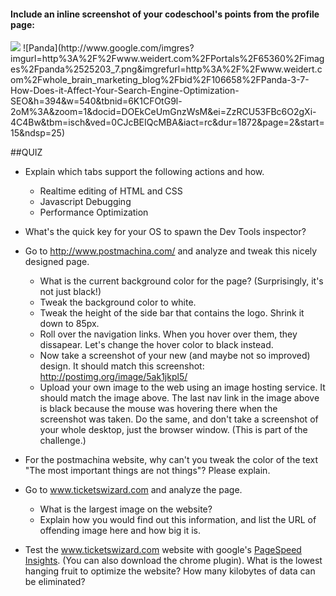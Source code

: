 #### Include an inline screenshot of your codeschool's points from the profile page:


<img src="http://www.google.com/imgres?imgurl=http%3A%2F%2Fwww.weidert.com%2FPortals%2F65360%2Fimages%2Fpanda%2525203_7.png&imgrefurl=http%3A%2F%2Fwww.weidert.com%2Fwhole_brain_marketing_blog%2Fbid%2F106658%2FPanda-3-7-How-Does-it-Affect-Your-Search-Engine-Optimization-SEO&h=394&w=540&tbnid=6K1CFOtG9l-2oM%3A&zoom=1&docid=DOEkCeUmGnzWsM&ei=ZzRCU53FBc6O2gXi-4C4Bw&tbm=isch&ved=0CJcBEIQcMBA&iact=rc&dur=1872&page=2&start=15&ndsp=25"/>
![Panda](http://www.google.com/imgres?imgurl=http%3A%2F%2Fwww.weidert.com%2FPortals%2F65360%2Fimages%2Fpanda%2525203_7.png&imgrefurl=http%3A%2F%2Fwww.weidert.com%2Fwhole_brain_marketing_blog%2Fbid%2F106658%2FPanda-3-7-How-Does-it-Affect-Your-Search-Engine-Optimization-SEO&h=394&w=540&tbnid=6K1CFOtG9l-2oM%3A&zoom=1&docid=DOEkCeUmGnzWsM&ei=ZzRCU53FBc6O2gXi-4C4Bw&tbm=isch&ved=0CJcBEIQcMBA&iact=rc&dur=1872&page=2&start=15&ndsp=25)
<!-- Modify the Markdown to include your answers. Don't delete the questions! -->

##QUIZ
* Explain which tabs support the following actions and how.
  * Realtime editing of HTML and CSS 
  * Javascript Debugging
  * Performance Optimization 

* What's the quick key for your OS to spawn the Dev Tools inspector?

* Go to http://www.postmachina.com/ and analyze and tweak this nicely designed page.
  * What is the current background color for the page?  (Surprisingly, it's not just black!)
  * Tweak the background color to white.
  * Tweak the height of the side bar that contains the logo.  Shrink it down to 85px.
  * Roll over the navigation links.  When you hover over them, they dissapear.  Let's change the hover color to black instead.
  * Now take a screenshot of your new (and maybe not so improved) design.  It should match this screenshot: http://postimg.org/image/5ak1jkpl5/
  * Upload your own image to the web using an image hosting service.  It should match the image above. The last nav link in the image above is black because the mouse was hovering there when the screenshot was taken. Do the same, and don't take a screenshot of your whole desktop, just the browser window. (This is part of the challenge.)

* For the postmachina website, why can't you tweak the color of the text "The most important things are not things"?  Please explain.

* Go to www.ticketswizard.com and analyze the page.  
  * What is the largest image on the website? 
  * Explain how you would find out this information, and list the URL of offending image here and how big it is.

* Test the www.ticketswizard.com website with google's [PageSpeed Insights](http://www.ticketswizard.com/).  (You can also download the chrome plugin).  What is the lowest hanging fruit to optimize the website?  How many kilobytes of data can be eliminated?
